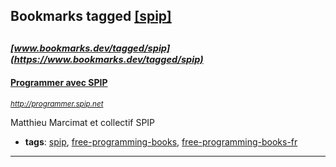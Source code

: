 ## Bookmarks tagged [[spip]](https://www.bookmarks.dev/search?q=[spip])

_<sup><sup>[www.bookmarks.dev/tagged/spip](https://www.bookmarks.dev/tagged/spip)</sup></sup>_
---
#### [Programmer avec SPIP](http://programmer.spip.net)
_<sup>http://programmer.spip.net</sup>_

Matthieu Marcimat et collectif SPIP
* **tags**: [spip](../tagged/spip.md), [free-programming-books](../tagged/free-programming-books.md), [free-programming-books-fr](../tagged/free-programming-books-fr.md)
---
